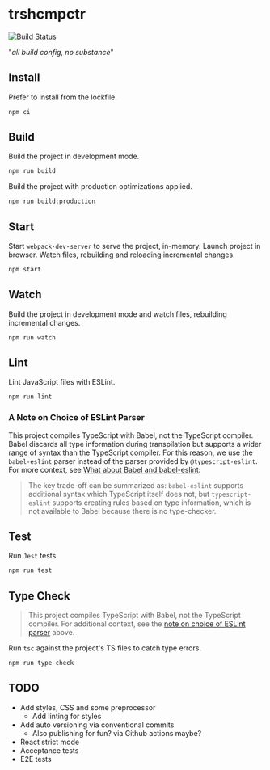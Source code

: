 # trshcmpctr

[![Build Status](https://cloud.drone.io/api/badges/shanedg/trshcmpctr/status.svg)](https://cloud.drone.io/shanedg/trshcmpctr)

"_all build config, no substance_"

## Install

Prefer to install from the lockfile.

```bash
npm ci
```

## Build

Build the project in development mode.

```bash
npm run build
```

Build the project with production optimizations applied.

```bash
npm run build:production
```

## Start

Start `webpack-dev-server` to serve the project, in-memory.
Launch project in browser.
Watch files, rebuilding and reloading incremental changes.

```bash
npm start
```

## Watch

Build the project in development mode and watch files, rebuilding incremental changes.

```bash
npm run watch
```

## Lint

Lint JavaScript files with ESLint.

```bash
npm run lint
```

### A Note on Choice of ESLint Parser

This project compiles TypeScript with Babel, not the TypeScript compiler.
Babel discards all type information during transpilation but supports a wider range of syntax than the TypeScript compiler.
For this reason, we use the `babel-eslint` parser instead of the parser provided by `@typescript-eslint`.
For more context, see [What about Babel and babel-eslint](https://github.com/typescript-eslint/typescript-eslint#what-about-babel-and-babel-eslint):

> The key trade-off can be summarized as: `babel-eslint` supports additional syntax which TypeScript itself does not, but `typescript-eslint` supports creating rules based on type information, which is not available to Babel because there is no type-checker.

## Test

Run `Jest` tests.

```bash
npm run test
```

## Type Check

> This project compiles TypeScript with Babel, not the TypeScript compiler.
For additional context, see the [note on choice of ESLint parser](#a-note-on-choice-of-eslint-parser) above.

Run `tsc` against the project's TS files to catch type errors.

```bash
npm run type-check
```

## TODO

* Add styles, CSS and some preprocessor
  * Add linting for styles
* Add auto versioning via conventional commits
  * Also publishing for fun? via Github actions maybe?
* React strict mode
* Acceptance tests
* E2E tests
